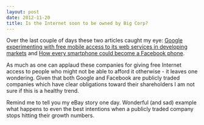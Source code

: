 ```yaml
---
layout: post
date: 2012-11-20
title: Is the Internet soon to be owned by Big Corp?
---
```

Over the last couple of days these two articles caught my eye: [Google experimenting with free mobile access to its web services in developing markets](http://www.theverge.com/2012/11/8/3617164/google-free-zone-mobile-internet-access-philippines) and [How every smartphone could become a Facebook phone](http://www.theverge.com/2012/11/16/3653848/why-every-phone-could-be-a-facebook-phone).

As much as one can applaud these companies for giving free Internet access to people who might not be able to afford it otherwise - it leaves one wondering. Given that both Google and Facebook are publicly traded companies which have clear obligations toward their shareholders I am not sure if this is a healthy trend.

Remind me to tell you my eBay story one day. Wonderful (and sad) example what happens to even the best intentions when a publicly traded company stops hitting their growth numbers.